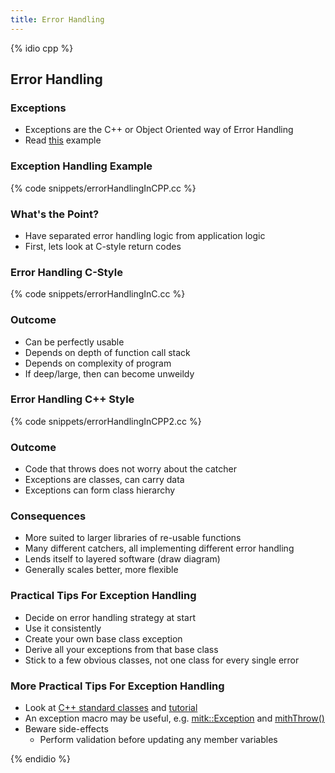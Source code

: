 ```yaml
---
title: Error Handling 
---
```


{% idio cpp %}

## Error Handling

### Exceptions 

* Exceptions are the C++ or Object Oriented way of Error Handling
* Read [this](https://msdn.microsoft.com/en-us/library/hh279678.aspx) example


### Exception Handling Example

{% code snippets/errorHandlingInCPP.cc %}


### What's the Point?

* Have separated error handling logic from application logic
* First, lets look at C-style return codes


### Error Handling C-Style

{% code snippets/errorHandlingInC.cc %}


### Outcome

* Can be perfectly usable
* Depends on depth of function call stack
* Depends on complexity of program
* If deep/large, then can become unweildy


### Error Handling C++ Style

{% code snippets/errorHandlingInCPP2.cc %}


### Outcome

* Code that throws does not worry about the catcher
* Exceptions are classes, can carry data
* Exceptions can form class hierarchy


### Consequences

* More suited to larger libraries of re-usable functions
* Many different catchers, all implementing different error handling
* Lends itself to layered software (draw diagram)
* Generally scales better, more flexible


### Practical Tips For Exception Handling

* Decide on error handling strategy at start
* Use it consistently
* Create your own base class exception
* Derive all your exceptions from that base class
* Stick to a few obvious classes, not one class for every single error


### More Practical Tips For Exception Handling

* Look at [C++ standard classes](http://www.cplusplus.com/reference/exception/) and [tutorial](http://www.cplusplus.com/doc/tutorial/exceptions/)
* An exception macro may be useful, e.g. [mitk::Exception](https://github.com/MITK/MITK/blob/master/Modules/Core/include/mitkException.h) and [mithThrow()](https://github.com/MITK/MITK/blob/master/Modules/Core/include/mitkExceptionMacro.h)
* Beware side-effects
    * Perform validation before updating any member variables

{% endidio %}
